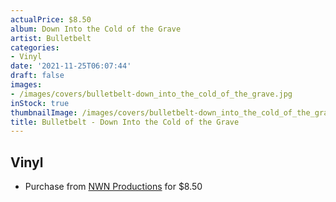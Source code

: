 ```yaml
---
actualPrice: $8.50
album: Down Into the Cold of the Grave
artist: Bulletbelt
categories:
- Vinyl
date: '2021-11-25T06:07:44'
draft: false
images:
- /images/covers/bulletbelt-down_into_the_cold_of_the_grave.jpg
inStock: true
thumbnailImage: /images/covers/bulletbelt-down_into_the_cold_of_the_grave-thumb.jpg
title: Bulletbelt - Down Into the Cold of the Grave
---
```


## Vinyl
* Purchase from [NWN Productions](http://shop.nwnprod.com/index.php?route=product/product&path=75&product_id=1863&sort=pd.name&order=ASC) for $8.50
